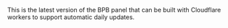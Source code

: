 This is the latest version of the BPB panel that can be built with Cloudflare workers to support automatic daily updates.
